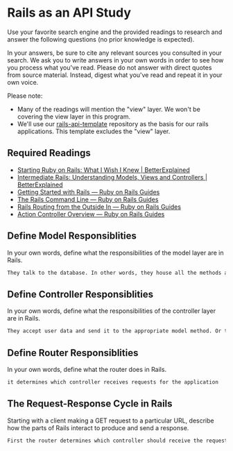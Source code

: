 # Rails as an API Study

Use your favorite search engine and the provided readings to research and answer
the following questions (no prior knowledge is expected).

In your answers, be sure to cite any relevant sources you consulted in your
search. We ask you to write answers in your own words in order to see how you
process what you've read. Please do not answer with direct quotes from source
material. Instead, digest what you've read and repeat it in your own voice.

Please note:

-   Many of the readings will mention the "view" layer. We won't be covering the
    view layer in this program.
-   We'll use our [rails-api-template](https://github.com/ga-wdi-boston/rails-api-template)
    repository as the basis for our rails applications.
    This template excludes the "view" layer.

## Required Readings

-   [Starting Ruby on Rails: What I Wish I Knew | BetterExplained](http://betterexplained.com/articles/starting-ruby-on-rails-what-i-wish-i-knew/)
-   [Intermediate Rails: Understanding Models, Views and Controllers | BetterExplained](http://betterexplained.com/articles/intermediate-rails-understanding-models-views-and-controllers/)
-   [Getting Started with Rails — Ruby on Rails Guides](http://guides.rubyonrails.org/getting_started.html)
-   [The Rails Command Line — Ruby on Rails Guides](http://guides.rubyonrails.org/command_line.html)
-   [Rails Routing from the Outside In — Ruby on Rails Guides](http://guides.rubyonrails.org/routing.html)
-   [Action Controller Overview — Ruby on Rails Guides](http://guides.rubyonrails.org/action_controller_overview.html)

## Define Model Responsiblities

In your own words, define what the responsibilities of the model layer are in
Rails.

```md
They talk to the database. In other words, they house all the methods and actions required to interpret the database and also process user data.
```

## Define Controller Responsiblities

In your own words, define what the responsibilities of the controller layer are
in Rails.

```md
They accept user data and send it to the appropriate model method. Or take data from the model and send it to the view
```

## Define Router Responsiblities

In your own words, define what the router does in Rails.

```md
it determines which controller receives requests for the application
```

## The Request-Response Cycle in Rails

Starting with a client making a GET request to a particular URL, describe how
the parts of Rails interact to produce and send a response.

```md
First the router determines which controller should receive the request, and the controller parses that request and sends it to the model. The model talks to the database and does any data processing that needs to happen before sending the info back to the controller classes. The controller classes parse the response and send it to the browser to create a view.
```
